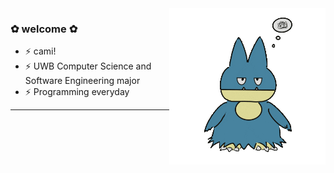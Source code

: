
<img align="right" width="250" height="250" src="https://github.com/clacy360/clacy360/blob/main/munchlax.gif">

### ✿ welcome ✿
* ⚡ cami!
* ⚡ UWB Computer Science and Software Engineering major  
* ⚡ Programming everyday
---

<!--
![](https://github.com/clacy360/clacy360/blob/main/munchlax.gif)
**clacy360/clacy360** is a ✨ _special_ ✨ repository because its `README.md` (this file) appears on your GitHub profile.

Here are some ideas to get you started:

- 🔭 I’m currently working on ...
- 🌱 I’m currently learning ...
- 👯 I’m looking to collaborate on ...
- 🤔 I’m looking for help with ...
- 💬 Ask me about ...
- 📫 How to reach me: ...
- 😄 Pronouns: ...
- ⚡ Fun fact: ...
-->
